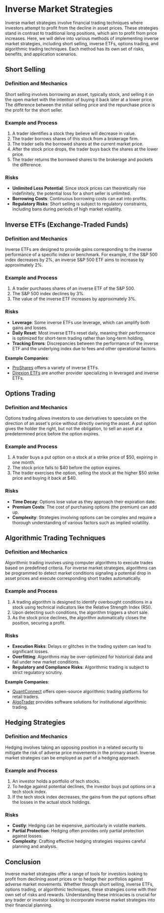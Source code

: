 # Inverse Market Strategies

Inverse market strategies involve financial trading techniques where investors attempt to profit from the decline in asset prices. These strategies stand in contrast to traditional long positions, which aim to profit from price increases. Here, we will delve into various methods of implementing inverse market strategies, including short selling, inverse ETFs, options trading, and algorithmic trading techniques. Each method has its own set of risks, benefits, and application scenarios.

## Short Selling

### Definition and Mechanics

Short selling involves borrowing an asset, typically stock, and selling it on the open market with the intention of buying it back later at a lower price. The difference between the initial selling price and the repurchase price is the profit for the short seller.

### Example and Process

1. A trader identifies a stock they believe will decrease in value.
2. The trader borrows shares of this stock from a brokerage firm.
3. The trader sells the borrowed shares at the current market price.
4. After the stock price drops, the trader buys back the shares at the lower price.
5. The trader returns the borrowed shares to the brokerage and pockets the difference.

### Risks

- **Unlimited Loss Potential**: Since stock prices can theoretically rise indefinitely, the potential loss for a short seller is unlimited.
- **Borrowing Costs**: Continuous borrowing costs can eat into profits.
- **Regulatory Risks**: Short selling is subject to regulatory constraints, including bans during periods of high market volatility.

## Inverse ETFs (Exchange-Traded Funds)

### Definition and Mechanics

Inverse ETFs are designed to provide gains corresponding to the inverse performance of a specific index or benchmark. For example, if the S&P 500 index decreases by 2%, an inverse S&P 500 ETF aims to increase by approximately 2%.

### Example and Process

1. A trader purchases shares of an inverse ETF of the S&P 500.
2. The S&P 500 index declines by 3%.
3. The value of the inverse ETF increases by approximately 3%.

### Risks

- **Leverage**: Some inverse ETFs use leverage, which can amplify both gains and losses.
- **Daily Reset**: Most inverse ETFs reset daily, meaning their performance is optimized for short-term trading rather than long-term holding.
- **Tracking Errors**: Discrepancies between the performance of the inverse ETF and the underlying index due to fees and other operational factors.

**Example Companies**:
- [ProShares](https://www.proshares.com/) offers a variety of inverse ETFs.
- [Direxion ETFs](https://www.direxion.com/) are another provider specializing in leveraged and inverse ETFs.

## Options Trading

### Definition and Mechanics

Options trading allows investors to use derivatives to speculate on the direction of an asset's price without directly owning the asset. A put option gives the holder the right, but not the obligation, to sell an asset at a predetermined price before the option expires.

### Example and Process

1. A trader buys a put option on a stock at a strike price of $50, expiring in one month.
2. The stock price falls to $40 before the option expires.
3. The trader exercises the option, selling the stock at the higher $50 strike price and buying it back at $40.

### Risks

- **Time Decay**: Options lose value as they approach their expiration date.
- **Premium Costs**: The cost of purchasing options (the premium) can add up.
- **Complexity**: Strategies involving options can be complex and require a thorough understanding of various factors such as implied volatility.

## Algorithmic Trading Techniques

### Definition and Mechanics

Algorithmic trading involves using computer algorithms to execute trades based on predefined criteria. For inverse market strategies, algorithms can be programmed to detect market conditions signaling a potential drop in asset prices and execute corresponding short trades automatically.

### Example and Process

1. A trading algorithm is designed to identify overbought conditions in a stock using technical indicators like the Relative Strength Index (RSI).
2. Upon detecting such conditions, the algorithm triggers a short sale.
3. As the stock price declines, the algorithm automatically closes the position, securing a profit.

### Risks

- **Execution Risks**: Delays or glitches in the trading system can lead to significant losses.
- **Overfitting**: Algorithms may be over-optimized for historical data and fail under new market conditions.
- **Regulatory and Compliance Risks**: Algorithmic trading is subject to strict regulatory scrutiny.

**Example Companies**:
- [QuantConnect](https://www.quantconnect.com/) offers open-source algorithmic trading platforms for retail traders.
- [AlgoTrader](https://www.algotrader.com/) provides software solutions for institutional algorithmic trading.

## Hedging Strategies

### Definition and Mechanics

Hedging involves taking an opposing position in a related security to mitigate the risk of adverse price movements in the primary asset. Inverse market strategies can be employed as part of a hedging approach.

### Example and Process

1. An investor holds a portfolio of tech stocks.
2. To hedge against potential declines, the investor buys put options on a tech stock index.
3. If the tech stock index decreases, the gains from the put options offset the losses in the actual stock holdings.

### Risks

- **Costly**: Hedging can be expensive, particularly in volatile markets.
- **Partial Protection**: Hedging often provides only partial protection against losses.
- **Complexity**: Crafting effective hedging strategies requires careful planning and analysis.

## Conclusion

Inverse market strategies offer a range of tools for investors looking to profit from declining asset prices or to hedge their portfolios against adverse market movements. Whether through short selling, inverse ETFs, options trading, or algorithmic techniques, these strategies come with their own set of risks and rewards. Understanding these intricacies is crucial for any trader or investor looking to incorporate inverse market strategies into their financial planning.
